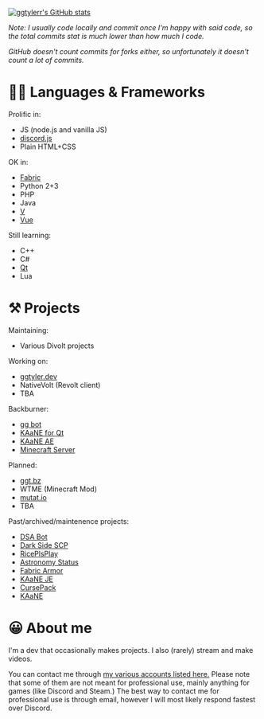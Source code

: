 [![ggtylerr's GitHub stats](https://github-readme-stats.vercel.app/api?username=ggtylerr&show_icons=true&bg_color=001B40&title_color=FFFFFF&text_color=00DBFF&icon_color=FFFFFF&count_private=true)](https://github.com/anuraghazra/github-readme-stats)

*Note: I usually code locally and commit once I'm happy with said code, so the total commits stat is much lower than how much I code.*

*GitHub doesn't count commits for forks either, so unfortunately it doesn't count a lot of commits.*

👩‍💻 Languages & Frameworks
==========
Prolific in:
* JS (node.js and vanilla JS)
* [discord.js](https://discord.js.org/)
* Plain HTML+CSS

OK in:
* [Fabric](https://fabricmc.net/)
* Python 2+3
* PHP
* Java
* [V](https://vlang.io/)
* [Vue](https://vuejs.org/)

Still learning:
* C++
* C#
* [Qt](https://www.qt.io/)
* Lua

⚒ Projects
=========
Maintaining:
* Various Divolt projects

Working on:
* [ggtyler.dev](https://ggtyler.dev)
* NativeVolt (Revolt client)
* TBA

Backburner:
* [gg bot](https://www.ggtylerr.dev/blog/07-04-2021)
* [KAaNE for Qt](https://www.ggtylerr.dev/blog/01-01-2021)
* [KAaNE AE](https://play.google.com/store/apps/details?id=com.ggtylerr.kaane_ae&hl=en_US&gl=US)
* [Minecraft Server](https://ggt.bz/l/dmc)

Planned:
* [ggt.bz](https://ggt.bz)
* WTME (Minecraft Mod)
* [mutat.io](https://github.com/ggtylerr/mutat.io)
* TBA

Past/archived/maintenence projects:
* [DSA Bot](https://github.com/ggtylerr/DSA-Disc-Bot)
* [Dark Side SCP](https://github.com/ggtylerr/Dark-Side-SCP)
* [RicePlsPlay](https://github.com/ggtylerr/RicePlsPlay)
* [Astronomy Status](https://github.com/ggtylerr/Astronomy-Status)
* [Fabric Armor](https://github.com/ggtylerr/fabricarmor)
* [KAaNE JE](https://github.com/ggtylerr/KAaNE-JE-)
* [CursePack](https://github.com/ggtylerr/CursePack)
* [KAaNE](https://github.com/ggtylerr/KAaNE)

😀 About me
=====
I'm a dev that occasionally makes projects. I also (rarely) stream and make videos.

You can contact me through [my various accounts listed here.](https://www.ggtylerr.dev/social) Please note that some of them are not meant for professional use, mainly anything for games (like Discord and Steam.) The best way to contact me for professional use is through email, however I will most likely respond fastest over Discord.
